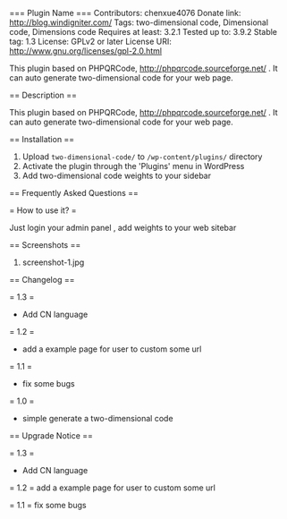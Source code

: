 === Plugin Name ===
Contributors: chenxue4076
Donate link: http://blog.windigniter.com/
Tags: two-dimensional code, Dimensional code, Dimensions code
Requires at least: 3.2.1
Tested up to: 3.9.2
Stable tag: 1.3
License: GPLv2 or later
License URI: http://www.gnu.org/licenses/gpl-2.0.html

This plugin based on PHPQRCode, http://phpqrcode.sourceforge.net/ .
It can auto generate two-dimensional code for your web page.

== Description ==

This plugin based on PHPQRCode, http://phpqrcode.sourceforge.net/ .
It can auto generate two-dimensional code for your web page.


== Installation ==

1. Upload `two-dimensional-code/` to `/wp-content/plugins/` directory
2. Activate the plugin through the 'Plugins' menu in WordPress
3. Add two-dimensional code weights to your sidebar

== Frequently Asked Questions ==

= How to use it? =

Just login your admin panel , add weights to your web sitebar

== Screenshots ==

1. screenshot-1.jpg

== Changelog ==

= 1.3 =
* Add CN language

= 1.2 =
* add a example page for user to custom some url

= 1.1 =
* fix some bugs

= 1.0 =
* simple generate a two-dimensional code

== Upgrade Notice ==

= 1.3 =
* Add CN language

= 1.2 =
add a example page for user to custom some url

= 1.1 =
fix some bugs

